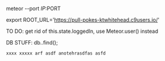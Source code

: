 meteor --port $IP:$PORT

export ROOT_URL='https://pull-pokes-ktwhitehead.c9users.io/'

TO DO:
    get rid of this.state.loggedIn, use Meteor.user() instead
    
DB STUFF:
    db.<collection>.find();
    
    xxxx xxxxx arf asdf anotehrasdfas asfd
    